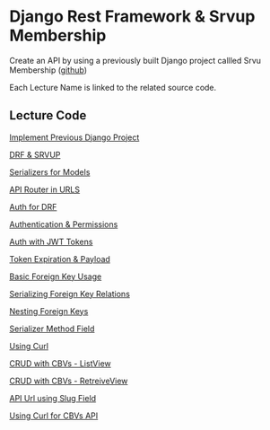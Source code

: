 Django Rest Framework & Srvup Membership
=========

Create an API by using a previously built Django project callled Srvu Membership ([github](https://github.com/codingforentrepreneurs/srvup-membership))


Each Lecture Name is linked to the related source code.

## Lecture Code
[Implement Previous Django Project](../../tree/a80a4cbc6b82b1d0d08a3438f0b31a95f1ccdab5)

[DRF & SRVUP](../../tree/4d76d054dfee13b6031ef9ef08fdd4d9abf395ed)

[Serializers for Models](../../tree/32c9b51c80dc1804bdfa26c3489925d7c5627ada)

[API Router in URLS](../../tree/589d4eb55b1aa6fae048c054771ffa1441170f79)

[Auth for DRF](../../tree/b146acc05e79bca0eff48037f9f89cf4a475b1c6)

[Authentication & Permissions](../../tree/594a8b5890d90beb4d88d8bf92c0a3d19fae49a7)

[Auth with JWT Tokens](../../tree/364c9cf91ede97e90978743bc3329d4be0d2f9d3)

[Token Expiration & Payload](../../tree/de59adb089268a7148b13527562c38f0fbed7869)

[Basic Foreign Key Usage](../../tree/c42a3fe32d30bc75460544117f5c9ccb0dfd4da5)

[Serializing Foreign Key Relations](../../tree/d7662d43ab8f4213938131bbffb65f4ce3c3bd4f)

[Nesting Foreign Keys](../../tree/27482095d7dcdd4d356e2284840ea30c2a1f9c1a)

[Serializer Method Field](../../tree/ffa96b08bd98a96d0e634365bc16ad4e8cd59cab)

[Using Curl](../../tree/bc44497f37250206578a9c0190083abc61d941d8)

[CRUD with CBVs - ListView](../../tree/e1c2a22f08f21b6104f64d3dc86814e9b5e25559)

[CRUD with CBVs - RetreiveView](../../tree/03392235f6f3227d379f2d6497d731b023de1517)

[API Url using Slug Field](../../tree/f8a07437a2372ed344d06016aa7334ee7dc26ce4)

[Using Curl for CBVs API](../../tree/aa24599a859048d34359cdd4b2de58482272f4f3)


